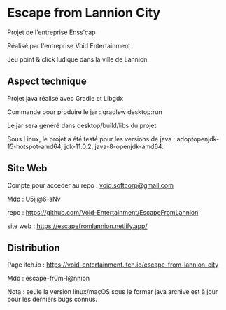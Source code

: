 # Escape from Lannion City

Projet de l'entreprise Enss'cap

Réalisé par l'entreprise Void Entertainment

Jeu point & click ludique dans la ville de Lannion



## Aspect technique

Projet java réalisé avec Gradle et Libgdx

Commande pour produire le jar : gradlew desktop:run

Le jar sera généré dans desktop/build/libs du projet


Sous Linux, le projet a été testé pour les versions de java : adoptopenjdk-15-hotspot-amd64, jdk-11.0.2, java-8-openjdk-amd64.  


## Site Web

Compte pour acceder au repo : void.softcorp@gmail.com

Mdp : U5jj@6-sNv

repo : https://github.com/Void-Entertainment/EscapeFromLannion

site web : https://escapefromlannion.netlify.app/


## Distribution 

Page itch.io : https://void-entertainment.itch.io/escape-from-lannion-city

Mdp : escape-fr0m-l@nnion

Nota : seule la version linux/macOS sous le formar java archive est à jour pour les derniers bugs connus. 

